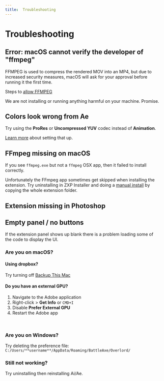 ```yaml
---
title:  Troubleshooting
---
```


# Trouble&shy;shooting

## Error: macOS cannot verify the developer of "ffmpeg"
FFMPEG is used to compress the rendered MOV into an MP4, but due to increased security measures, macOS will ask for your approval before running it the first time.

Steps to [allow FFMPEG](allow-ffmpeg)

We are not installing or running anything harmful on your machine. Promise.

## Colors look wrong from Ae

Try using the **ProRes** or **Uncompressed YUV** codec instead of **Animation**.

[Learn more](color-accuracy) about setting that up.


## FFmpeg missing on macOS

If you see `ffmpeg.exe` but not a `ffmpeg` OSX app, then it failed to install correctly.

<Screenshot 
    url="/anubis/Missing-ffmpeg.jpg" 
    alt="Missing FFmpeg" 
    width="707px" 
    />

Unfortunately the FFmpeg app sometimes get skipped when installing the extension. Try uninstalling in ZXP Installer and doing a [manual install](./#installation) by copying the whole extension folder.


## Extension missing in Photoshop
<Rosetta 
    name="Anubis" />

## Empty panel / no buttons

If the extension panel shows up blank there is a problem loading some of the code to display the UI.

<Screenshot 
    url="/overlord/Blank-panel.jpg" 
    alt="Blank panel" 
    width="480px" 
    />

### Are you on macOS?

#### Using dropbox?
Try turning off [Backup This Mac](https://aescripts.com/knowledgebase/index/view/faq/dropbox-macos-warning/)

#### Do you have an external GPU?

<Screenshot 
    url="/images/External-gpu.png" 
    alt="Blank panel" 
    width="200px" 
    left 
    />

1. Navigate to the Adobe application 
2. Right-click > **Get Info** or `CMD+I`
3. Disable **Prefer External GPU**
4. Restart the Adobe app


<br />

### Are you on Windows?
Try deleting the preference file:
`C:/Users/**username**/AppData/Roaming/BattleAxe/Overlord/`

### Still not working?
Try uninstalling then reinstalling Ai/Ae.
